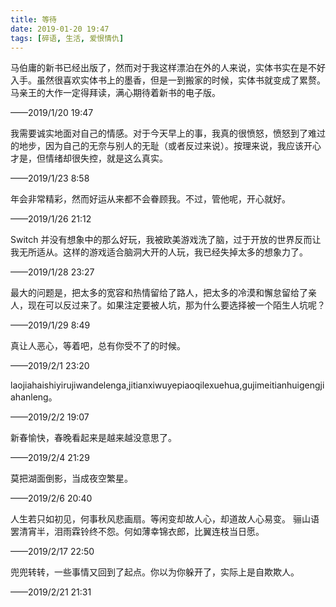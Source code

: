 ```yaml
---
title: 等待
date: 2019-01-20 19:47
tags: [碎语, 生活, 爱恨情仇]
---
```


马伯庸的新书已经出版了，然而对于我这样漂泊在外的人来说，实体书实在是不好入手。虽然很喜欢实体书上的墨香，但是一到搬家的时候，实体书就变成了累赘。马亲王的大作一定得拜读，满心期待着新书的电子版。

——2019/1/20 19:47

我需要诚实地面对自己的情感。对于今天早上的事，我真的很愤怒，愤怒到了难过的地步，因为自己的无奈与别人的无耻（或者反过来说）。按理来说，我应该开心才是，但情绪却很失控，就是这么真实。

——2019/1/23 8:58

年会非常精彩，然而好运从来都不会眷顾我。不过，管他呢，开心就好。

——2019/1/26 21:12

Switch 并没有想象中的那么好玩，我被欧美游戏洗了脑，过于开放的世界反而让我无所适从。这样的游戏适合脑洞大开的人玩，我已经失掉太多的想象力了。

——2019/1/28 23:27

最大的问题是，把太多的宽容和热情留给了路人，把太多的冷漠和懈怠留给了亲人，现在可以反过来了。如果注定要被人坑，那为什么要选择被一个陌生人坑呢？

——2019/1/29 8:49

真让人恶心，等着吧，总有你受不了的时候。

——2019/2/1 23:20

laojiahaishiyirujiwandelenga,jitianxiwuyepiaoqilexuehua,gujimeitianhuigengjiahanleng。

——2019/2/2 19:07

新春愉快，春晚看起来是越来越没意思了。

——2019/2/4 21:29

莫把湖面倒影，当成夜空繁星。

——2019/2/6 20:40

人生若只如初见，何事秋风悲画扇。等闲变却故人心，却道故人心易变。
骊山语罢清宵半，泪雨霖铃终不怨。何如薄幸锦衣郎，比翼连枝当日愿。

——2019/2/17 22:50

兜兜转转，一些事情又回到了起点。你以为你躲开了，实际上是自欺欺人。

——2019/2/21 21:31

